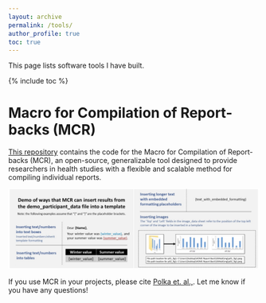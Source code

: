 ```yaml
---
layout: archive
permalink: /tools/
author_profile: true
toc: true
---
```


This page lists software tools I have built.

{% include toc %}
<br>
# Macro for Compilation of Report-backs (MCR)

[This repository](https://github.com/cmilando/reportback-vba) contains the code for the Macro for Compilation of Report-backs (MCR), an open-source, generalizable tool designed to provide researchers in health studies with a flexible and scalable method for compiling individual reports.

[![MCR](/assets/images/MCR.png)](https://github.com/cmilando/reportback-vba)

If you use MCR in your projects, please cite [Polka et. al.,](https://doi.org/10.3390/ijerph18116104). Let me know if you have any questions! 